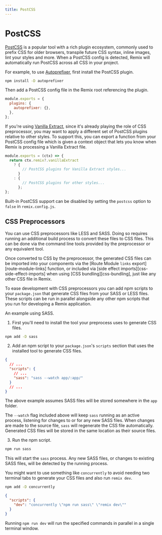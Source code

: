 ```yaml
---
title: PostCSS
---
```


# PostCSS

[PostCSS][postcss] is a popular tool with a rich plugin ecosystem, commonly used to prefix CSS for older browsers, transpile future CSS syntax, inline images, lint your styles and more. When a PostCSS config is detected, Remix will automatically run PostCSS across all CSS in your project.

For example, to use [Autoprefixer][autoprefixer], first install the PostCSS plugin.

```sh
npm install -D autoprefixer
```

Then add a PostCSS config file in the Remix root referencing the plugin.

```js filename=postcss.config.cjs
module.exports = {
  plugins: {
    autoprefixer: {},
  },
};
```

If you're using [Vanilla Extract][vanilla-extract-2], since it's already playing the role of CSS preprocessor, you may want to apply a different set of PostCSS plugins relative to other styles. To support this, you can export a function from your PostCSS config file which is given a context object that lets you know when Remix is processing a Vanilla Extract file.

```js filename=postcss.config.cjs
module.exports = (ctx) => {
  return ctx.remix?.vanillaExtract
    ? {
        // PostCSS plugins for Vanilla Extract styles...
      }
    : {
        // PostCSS plugins for other styles...
      };
};
```

<docs-info>Built-in PostCSS support can be disabled by setting the `postcss` option to `false` in `remix.config.js`.</docs-info>

## CSS Preprocessors

You can use CSS preprocessors like LESS and SASS. Doing so requires running an additional build process to convert these files to CSS files. This can be done via the command line tools provided by the preprocessor or any equivalent tool.

Once converted to CSS by the preprocessor, the generated CSS files can be imported into your components via the [Route Module `links` export][route-module-links] function, or included via [side effect imports][css-side-effect-imports] when using [CSS bundling][css-bundling], just like any other CSS file in Remix.

To ease development with CSS preprocessors you can add npm scripts to your `package.json` that generate CSS files from your SASS or LESS files. These scripts can be run in parallel alongside any other npm scripts that you run for developing a Remix application.

An example using SASS.

1. First you'll need to install the tool your preprocess uses to generate CSS files.

```sh
npm add -D sass
```

2. Add an npm script to your `package.json`'s `scripts` section that uses the installed tool to generate CSS files.

```json filename=package.json
{
  // ...
  "scripts": {
    // ...
    "sass": "sass --watch app/:app/"
  }
  // ...
}
```

The above example assumes SASS files will be stored somewhere in the `app` folder.

The `--watch` flag included above will keep `sass` running as an active process, listening for changes to or for any new SASS files. When changes are made to the source file, `sass` will regenerate the CSS file automatically. Generated CSS files will be stored in the same location as their source files.

3. Run the npm script.

```sh
npm run sass
```

This will start the `sass` process. Any new SASS files, or changes to existing SASS files, will be detected by the running process.

You might want to use something like `concurrently` to avoid needing two terminal tabs to generate your CSS files and also run `remix dev`.

```sh
npm add -D concurrently
```

```json filename=package.json
{
  "scripts": {
    "dev": "concurrently \"npm run sass\" \"remix dev\""
  }
}
```

Running `npm run dev` will run the specified commands in parallel in a single terminal window.

[postcss]: https://postcss.org
[autoprefixer]: https://github.com/postcss/autoprefixer
[postcss-preset-env]: https://preset-env.cssdb.org
[esbuild-css-tree-shaking-issue]: https://github.com/evanw/esbuild/issues/1370
[vanilla-extract-2]: #vanilla-extract

